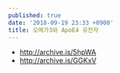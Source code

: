 ```yaml
---
published: true
date: '2018-09-19 23:33 +0900'
title: 오메가3와 ApoE4 유전자
---
```

- <http://archive.is/5hpWA>
- <http://archive.is/GGKxV>